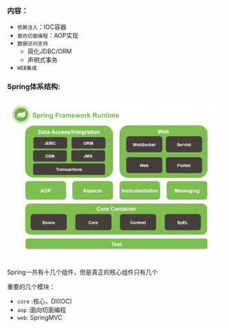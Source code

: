 ### 内容：
- `依赖注入`：IOC容器
- `面向切面编程`：AOP实现
- `数据访问支持`
    - 简化JDBC/ORM
    - 声明式事务
- `WEB集成`

### Spring体系结构:

![](img/1.png)

Spring一共有十几个组件，但是真正的核心组件只有几个

重要的几个模块：
- `core` :核心，DI(IOC)
- `aop` :面向切面编程
- `web`: SpringMVC